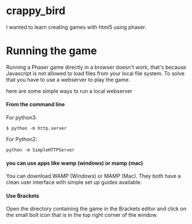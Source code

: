# crappy_bird

I wanted to learn creating games with html5 using phaser.

# Running the game
Running a Phaser game directly in a browser doesn't work, that's because Javascript is not allowed to load files from your local file system. To solve that you have to use a webserver to play the game.

here are some simple ways to run a local webserver

#### From the command line

For python3:
```shell
$ python -m http.server
```
For Python2:
```shell
python -m SimpleHTTPServer
```
#### you can use apps like wamp (windows) or mamp (mac)

You can download WAMP (Windows) or MAMP (Mac). They both have a clean user interface with simple set up guides available.

#### Use Brackets
Open the directory containing the game in the Brackets editor and click on the small bolt icon that is in the top right corner of the window. 


